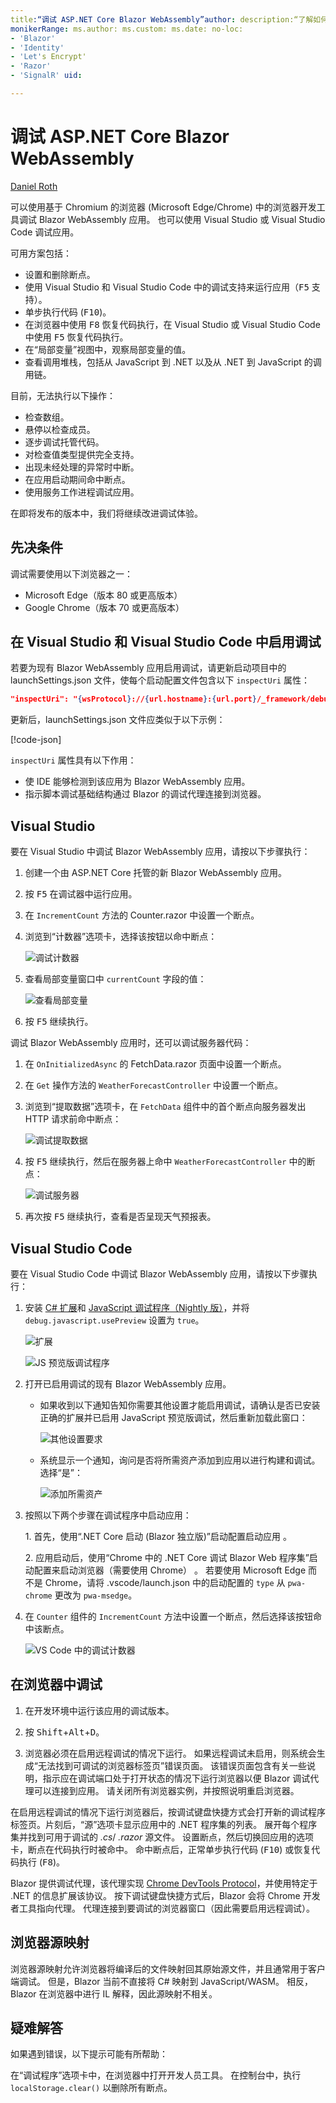 ```yaml
---
title:“调试 ASP.NET Core Blazor WebAssembly”author: description:“了解如何调试 Blazor 应用。”
monikerRange: ms.author: ms.custom: ms.date: no-loc:
- 'Blazor'
- 'Identity'
- 'Let's Encrypt'
- 'Razor'
- 'SignalR' uid: 

---
```

# <a name="debug-aspnet-core-blazor-webassembly"></a>调试 ASP.NET Core Blazor WebAssembly

[Daniel Roth](https://github.com/danroth27)

可以使用基于 Chromium 的浏览器 (Microsoft Edge/Chrome) 中的浏览器开发工具调试 Blazor WebAssembly 应用。  也可以使用 Visual Studio 或 Visual Studio Code 调试应用。

可用方案包括：

* 设置和删除断点。
* 使用 Visual Studio 和 Visual Studio Code 中的调试支持来运行应用（<kbd>F5</kbd> 支持）。
* 单步执行代码 (<kbd>F10</kbd>)。
* 在浏览器中使用 <kbd>F8</kbd> 恢复代码执行，在 Visual Studio 或 Visual Studio Code 中使用 <kbd>F5</kbd> 恢复代码执行。
* 在“局部变量”视图中，观察局部变量的值。
* 查看调用堆栈，包括从 JavaScript 到 .NET 以及从 .NET 到 JavaScript 的调用链。

目前，无法执行以下操作：

* 检查数组。
* 悬停以检查成员。
* 逐步调试托管代码。
* 对检查值类型提供完全支持。
* 出现未经处理的异常时中断。
* 在应用启动期间命中断点。
* 使用服务工作进程调试应用。

在即将发布的版本中，我们将继续改进调试体验。

## <a name="prerequisites"></a>先决条件

调试需要使用以下浏览器之一：

* Microsoft Edge（版本 80 或更高版本）
* Google Chrome（版本 70 或更高版本）

## <a name="enable-debugging-for-visual-studio-and-visual-studio-code"></a>在 Visual Studio 和 Visual Studio Code 中启用调试

若要为现有 Blazor WebAssembly 应用启用调试，请更新启动项目中的 launchSettings.json 文件，使每个启动配置文件包含以下 `inspectUri` 属性：

```json
"inspectUri": "{wsProtocol}://{url.hostname}:{url.port}/_framework/debug/ws-proxy?browser={browserInspectUri}"
```

更新后，launchSettings.json 文件应类似于以下示例：

[!code-json[](debug/launchSettings.json?highlight=14,22)]

`inspectUri` 属性具有以下作用：

* 使 IDE 能够检测到该应用为 Blazor WebAssembly 应用。
* 指示脚本调试基础结构通过 Blazor 的调试代理连接到浏览器。

## <a name="visual-studio"></a>Visual Studio

要在 Visual Studio 中调试 Blazor WebAssembly 应用，请按以下步骤执行：

1. 创建一个由 ASP.NET Core 托管的新 Blazor WebAssembly 应用。
1. 按 <kbd>F5</kbd> 在调试器中运行应用。
1. 在 `IncrementCount` 方法的 Counter.razor 中设置一个断点。
1. 浏览到“计数器”选项卡，选择该按钮以命中断点：

   ![调试计数器](https://devblogs.microsoft.com/aspnet/wp-content/uploads/sites/16/2020/03/vs-debug-counter.png)

1. 查看局部变量窗口中 `currentCount` 字段的值：

   ![查看局部变量](https://devblogs.microsoft.com/aspnet/wp-content/uploads/sites/16/2020/03/vs-debug-locals.png)

1. 按 <kbd>F5</kbd> 继续执行。

调试 Blazor WebAssembly 应用时，还可以调试服务器代码：

1. 在 `OnInitializedAsync` 的 FetchData.razor 页面中设置一个断点。
1. 在 `Get` 操作方法的 `WeatherForecastController` 中设置一个断点。
1. 浏览到“提取数据”选项卡，在 `FetchData` 组件中的首个断点向服务器发出 HTTP 请求前命中断点：

   ![调试提取数据](https://devblogs.microsoft.com/aspnet/wp-content/uploads/sites/16/2020/03/vs-debug-fetch-data.png)

1. 按 <kbd>F5</kbd> 继续执行，然后在服务器上命中 `WeatherForecastController` 中的断点：

   ![调试服务器](https://devblogs.microsoft.com/aspnet/wp-content/uploads/sites/16/2020/03/vs-debug-server.png)

1. 再次按 <kbd>F5</kbd> 继续执行，查看是否呈现天气预报表。

<a id="vscode"></a>

## <a name="visual-studio-code"></a>Visual Studio Code

要在 Visual Studio Code 中调试 Blazor WebAssembly 应用，请按以下步骤执行：
 
1. 安装 [C# 扩展](https://marketplace.visualstudio.com/items?itemName=ms-dotnettools.csharp)和 [JavaScript 调试程序（Nightly 版）](https://marketplace.visualstudio.com/items?itemName=ms-vscode.js-debug-nightly)，并将 `debug.javascript.usePreview` 设置为 `true`。

   ![扩展](https://devblogs.microsoft.com/aspnet/wp-content/uploads/sites/16/2020/03/vscode-extensions.png)

   ![JS 预览版调试程序](https://devblogs.microsoft.com/aspnet/wp-content/uploads/sites/16/2020/03/vscode-js-use-preview.png)

1. 打开已启用调试的现有 Blazor WebAssembly 应用。

   * 如果收到以下通知告知你需要其他设置才能启用调试，请确认是否已安装正确的扩展并已启用 JavaScript 预览版调试，然后重新加载此窗口：

     ![其他设置要求](https://devblogs.microsoft.com/aspnet/wp-content/uploads/sites/16/2020/03/vscode-additional-setup.png)

   * 系统显示一个通知，询问是否将所需资产添加到应用以进行构建和调试。 选择“是”：

     ![添加所需资产](https://devblogs.microsoft.com/aspnet/wp-content/uploads/sites/16/2020/03/vscode-required-assets.png)

1. 按照以下两个步骤在调试程序中启动应用：

   1\. 首先，使用“.NET Core 启动 (Blazor 独立版)”启动配置启动应用 。

   2\. 应用启动后，使用“Chrome 中的 .NET Core 调试 Blazor Web 程序集”启动配置来启动浏览器（需要使用 Chrome） 。 若要使用 Microsoft Edge 而不是 Chrome，请将 .vscode/launch.json 中的启动配置的 `type` 从 `pwa-chrome` 更改为 `pwa-msedge`。

1. 在 `Counter` 组件的 `IncrementCount` 方法中设置一个断点，然后选择该按钮命中该断点。

   ![VS Code 中的调试计数器](https://devblogs.microsoft.com/aspnet/wp-content/uploads/sites/16/2020/03/vscode-debug-counter.png)

## <a name="debug-in-the-browser"></a>在浏览器中调试

1. 在开发环境中运行该应用的调试版本。

1. 按 <kbd>Shift</kbd>+<kbd>Alt</kbd>+<kbd>D</kbd>。

1. 浏览器必须在启用远程调试的情况下运行。 如果远程调试未启用，则系统会生成“无法找到可调试的浏览器标签页”错误页面。 该错误页面包含有关一些说明，指示应在调试端口处于打开状态的情况下运行浏览器以便 Blazor 调试代理可以连接到应用。 请关闭所有浏览器实例，并按照说明重启浏览器。

在启用远程调试的情况下运行浏览器后，按调试键盘快捷方式会打开新的调试程序标签页。片刻后，“源”选项卡显示应用中的 .NET 程序集的列表。 展开每个程序集并找到可用于调试的 *.cs*/ *.razor* 源文件。 设置断点，然后切换回应用的选项卡，断点在代码执行时被命中。 命中断点后，正常单步执行代码 (<kbd>F10</kbd>) 或恢复代码执行 (<kbd>F8</kbd>)。

Blazor 提供调试代理，该代理实现 [Chrome DevTools Protocol](https://chromedevtools.github.io/devtools-protocol/)，并使用特定于 .NET 的信息扩展该协议。 按下调试键盘快捷方式后，Blazor 会将 Chrome 开发者工具指向代理。 代理连接到要调试的浏览器窗口（因此需要启用远程调试）。

## <a name="browser-source-maps"></a>浏览器源映射

浏览器源映射允许浏览器将编译后的文件映射回其原始源文件，并且通常用于客户端调试。 但是，Blazor 当前不直接将 C# 映射到 JavaScript/WASM。 相反，Blazor 在浏览器中进行 IL 解释，因此源映射不相关。

## <a name="troubleshoot"></a>疑难解答

如果遇到错误，以下提示可能有所帮助：

在“调试程序”选项卡中，在浏览器中打开开发人员工具。 在控制台中，执行 `localStorage.clear()` 以删除所有断点。
